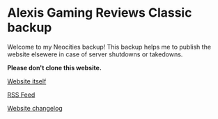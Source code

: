 # Alexis Gaming Reviews Classic backup
Welcome to my Neocities backup! This backup helps me to publish the website elsewere in case of server shutdowns or takedowns.

**Please don't clone this website.**



[Website itself](https://alexisgaming95.neocities.org) 

[RSS Feed](https://alexisgaming95.neocities.org/feed.xml)

[Website changelog](/CHANGELOG.md) 





